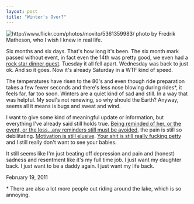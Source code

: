 ```yaml
---
layout: post
title: "Winter's Over?"
---
```


<img src="http://farm6.static.flickr.com/5086/5361359983_6cba68a10c.jpg" title="http://www.flickr.com/photos/movito/5361359983/ photo by Fredrik Matheson, who I wish I knew in real life.">

Six months and six days. That's how long it's been. The six month mark passed without event, in fact even the 14th was pretty good, we even had a [rock star dinner guest](https://www.facebook.com/pages/Wheeler-Sparks/334053513499). Tuesday it all fell apart. Wednesday was back to just ok. And so it goes. Now it's already Saturday in a WTF kind of speed.

The temperatures have risen to the 80's and even though ride preparation takes a few fewer seconds and there's less nose blowing during rides\*, it feels far, far too soon. Winters are a quiet kind of sad and still. In a way that was helpful. My soul's not renewing, so why should the Earth? Anyway, seems all it means is bugs and sweat and wind.

I want to give some kind of meaningful update or information, but everything I've already said still holds true. [Being reminded of her, or the event, or the loss...any reminders still must be avoided](http://2010.danielsjourney.com/2010/09/02/in-order-to-remember-we-must-first-forget.html), the pain is still so debilitating. [Motivation is still elusive](http://2010.danielsjourney.com/2010/09/29/motivation-mood.html). [Your shit is still really fucking petty](http://2010.danielsjourney.com/2010/11/26/dislikes.html) and I still really don't want to see your babies.

It still seems like I'm just beating off depression and pain and (honest) sadness and resentment like it's my full time job. I just want my daughter back. I just want to be a daddy again. I just want my life back.

<p class="date">February 19, 2011</p>

<p class="postscript">* There are also a lot more people out riding around the lake, which is so annoying.</p>